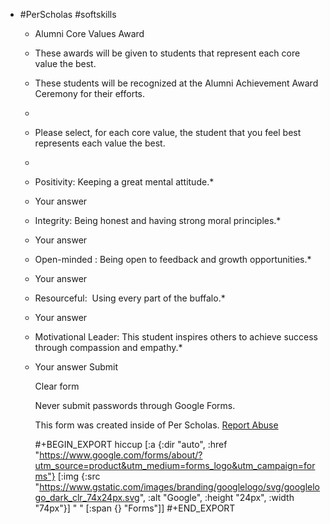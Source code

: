 - #PerScholas #softskills
	- Alumni Core Values Award
	- These awards will be given to students that represent each core value the best.
	- These students will be recognized at the Alumni Achievement Award Ceremony for their efforts.
	-
	- Please select, for each core value, the student that you feel best represents each value the best.
	-
	- Positivity: Keeping a great mental attitude.*
	- Your answer
	- Integrity: Being honest and having strong moral principles.*
	- Your answer
	- Open-minded : Being open to feedback and growth opportunities.*
	- Your answer
	- Resourceful:  Using every part of the buffalo.*
	- Your answer
	- Motivational Leader: This student inspires others to achieve success through compassion and empathy.*
	- Your answer
	  Submit
	  
	  Clear form
	  
	  Never submit passwords through Google Forms.
	  
	  This form was created inside of Per Scholas. [Report Abuse](https://docs.google.com/forms/u/0/d/e/1FAIpQLSfwR7F_tCjmPKShb_Y2OXAM_oPeZ6RGxKCn08jZr3wj9vj4JA/reportabuse?source=https://docs.google.com/forms/d/e/1FAIpQLSfwR7F_tCjmPKShb_Y2OXAM_oPeZ6RGxKCn08jZr3wj9vj4JA/viewform?usp%3Dsend_form)
	  
	  #+BEGIN_EXPORT hiccup
	  [:a {:dir "auto", :href "https://www.google.com/forms/about/?utm_source=product&utm_medium=forms_logo&utm_campaign=forms"} [:img {:src "https://www.gstatic.com/images/branding/googlelogo/svg/googlelogo_dark_clr_74x24px.svg", :alt "Google", :height "24px", :width "74px"}] " " [:span {} "Forms"]]
	  #+END_EXPORT